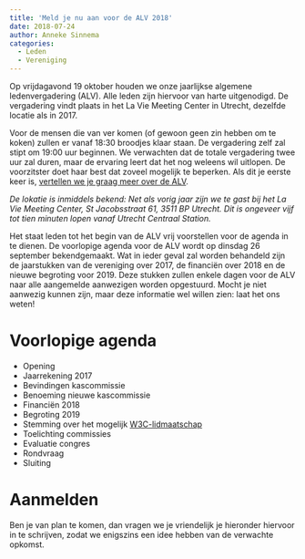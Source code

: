 ```yaml
---
title: 'Meld je nu aan voor de ALV 2018'
date: 2018-07-24
author: Anneke Sinnema
categories:
  - Leden
  - Vereniging
---
```


Op vrijdagavond 19 oktober houden we onze jaarlijkse algemene ledenvergadering (ALV). Alle leden zijn hiervoor van harte uitgenodigd. De vergadering vindt plaats in het La Vie Meeting Center in Utrecht, dezelfde locatie als in 2017.

Voor de mensen die van ver komen (of gewoon geen zin hebben om te koken) zullen er vanaf 18:30 broodjes klaar staan. De vergadering zelf zal stipt om 19:00 uur beginnen. We verwachten dat de totale vergadering twee uur zal duren, maar de ervaring leert dat het nog weleens wil uitlopen. De voorzitster doet haar best dat zoveel mogelijk te beperken. Als dit je eerste keer is, [vertellen we je graag meer over de ALV](https://fronteers.nl/vereniging/alv).

_De lokatie is inmiddels bekend: Net als vorig jaar zijn we te gast bij het La Vie Meeting Center, St Jacobsstraat 61, 3511 BP Utrecht. Dit is ongeveer vijf tot tien minuten lopen vanaf Utrecht Centraal Station._

Het staat leden tot het begin van de ALV vrij voorstellen voor de agenda in te dienen. De voorlopige agenda voor de ALV wordt op dinsdag 26 september bekendgemaakt. Wat in ieder geval zal worden behandeld zijn de jaarstukken van de vereniging over 2017, de financiën over 2018 en de nieuwe begroting voor 2019. Deze stukken zullen enkele dagen voor de ALV naar alle aangemelde aanwezigen worden opgestuurd. Mocht je niet aanwezig kunnen zijn, maar deze informatie wel willen zien: laat het ons weten!

# Voorlopige agenda

- Opening
- Jaarrekening 2017
- Bevindingen kascommissie
- Benoeming nieuwe kascommissie
- Financiën 2018
- Begroting 2019
- Stemming over het mogelijk [W3C-lidmaatschap](https://fronteers.nl/blog/2018/09/fronteers-als-w3c-lid)
- Toelichting commissies
- Evaluatie congres
- Rondvraag
- Sluiting

# Aanmelden

Ben je van plan te komen, dan vragen we je vriendelijk je hieronder hiervoor in te schrijven, zodat we enigszins een idee hebben van de verwachte opkomst.
